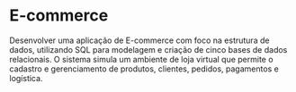 # E-commerce
Desenvolver uma aplicação de E-commerce com foco na estrutura de dados, utilizando SQL para modelagem e criação de cinco bases de dados relacionais. O sistema simula um ambiente de loja virtual que permite o cadastro e gerenciamento de produtos, clientes, pedidos, pagamentos e logística.
